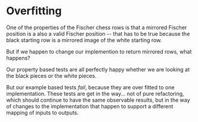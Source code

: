 # Overfitting

One of the properties of the Fischer chess rows
is that a mirrored Fischer position is a also
a valid Fischer position -- that has to be true
because the black starting row is a mirrored
image of the white starting row.

But if we happen to change our implemention
to return mirrored rows, what happens?

Our property based tests are all perfectly
happy whether we are looking at the black
pieces or the white pieces.

But our example based tests _fail_, because
they are over fitted to one implementation.
These tests are get in the way... not of 
pure refactoring, which should continue to
have the same observable results, but in
the way of changes to the implementation
that happen to support a different mapping
of inputs to outputs.

